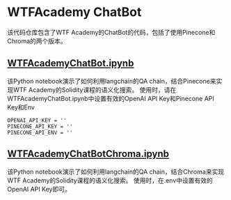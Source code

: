 # WTFAcademy ChatBot

该代码仓库包含了WTF Academy的ChatBot的代码，包括了使用Pinecone和Chroma的两个版本。

## [WTFAcademyChatBot.ipynb](./WTFAcademyChatBot.ipynb)

该Python notebook演示了如何利用langchain的QA chain，结合Pinecone来实现WTF Academy的Solidity课程的语义化搜索。
使用时，请在WTFAcademyChatBot.ipynb中设置有效的OpenAI API Key和Pinecone API Key和Env
```
OPENAI_API_KEY = ''
PINECONE_API_KEY = ''
PINECONE_API_ENV = ''
```

## [WTFAcademyChatBotChroma.ipynb](./WTFAcademyChatBotChroma.ipynb)

该Python notebook演示了如何利用langchain的QA chain，结合Chroma来实现WTF Academy的Solidity课程的语义化搜索。
使用时，在.env中设置有效的OpenAI API Key即可。